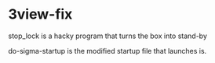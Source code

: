 3view-fix
=========

stop_lock is a hacky program that turns the box into stand-by

do-sigma-startup is the modified startup file that launches is.
